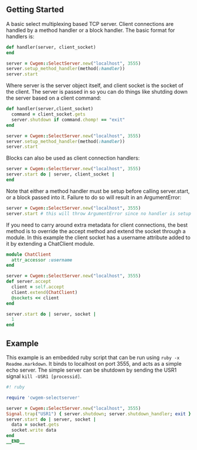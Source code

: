 ## Getting Started ##

A basic select multiplexing based TCP server. Client connections are handled by a method handler or a block handler. The basic format for handlers is:

```ruby
def handler(server, client_socket)
end

server = Cwgem::SelectServer.new("localhost", 3555)
server.setup_method_handler(method(:handler))
server.start
```

Where server is the server object itself, and client socket is the socket of the client. The server is passed in so you can do things like shutding down the server based on a client command:

```ruby
def handler(server,client_socket)
  command = client_socket.gets
  server.shutdown if command.chomp! == "exit"
end

server = Cwgem::SelectServer.new("localhost", 3555)
server.setup_method_handler(method(:handler))
server.start
```

Blocks can also be used as client connection handlers:

```ruby
server = Cwgem::SelectServer.new("localhost", 3555)
server.start do | server, client_socket |
end
```

Note that either a method handler must be setup before calling server.start, or a block passed into it. Failure to do so will result in an ArgumentError:

```ruby
server = Cwgem::SelectServer.new("localhost", 3555)
server.start # this will throw ArgumentError since no handler is setup
```

If you need to carry around extra metadata for client connections, the best method is to override the accept method and extend the socket through a module. In this example the client socket has a username attribute added to it by extending a ChatClient module.

```ruby
module ChatClient
  attr_accessor :username
end

server = Cwgem::SelectServer.new("localhost", 3555)
def server.accept
  client = self.accept
  client.extend(ChatClient)
  @sockets << client
end

server.start do | server, socket |
  1
end
```

## Example ##

This example is an embedded ruby script that can be run using `ruby -x Readme.markdown`. It binds to localhost on port 3555, and acts as a simple echo server. The simple server can be shutdown by sending the USR1 signal `kill -USR1 [processid]`.

```ruby
#! ruby

require 'cwgem-selectserver'

server = Cwgem::SelectServer.new("localhost", 3555)
Signal.trap("USR1") { server.shutdown; server.shutdown_handler; exit }
server.start do | server, socket |
  data = socket.gets
  socket.write data
end
__END__
```
